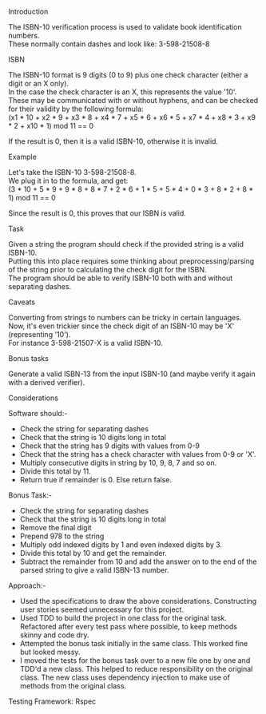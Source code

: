 Introduction


The ISBN-10 verification process is used to validate book identification numbers.<br/> 
These normally contain dashes and look like: 3-598-21508-8

ISBN


The ISBN-10 format is 9 digits (0 to 9) plus one check character (either a digit or an X only).<br/>
In the case the check character is an X, this represents the value '10'.<br/> 
These may be communicated with or without hyphens, and can be checked for their validity by the following formula:<br/>
(x1 * 10 + x2 * 9 + x3 * 8 + x4 * 7 + x5 * 6 + x6 * 5 + x7 * 4 + x8 * 3 + x9 * 2 + x10 * 1) mod 11 == 0

If the result is 0, then it is a valid ISBN-10, otherwise it is invalid.



Example

Let's take the ISBN-10 3-598-21508-8.<br/> 
We plug it in to the formula, and get:<br/>
(3 * 10 + 5 * 9 + 9 * 8 + 8 * 7 + 2 * 6 + 1 * 5 + 5 * 4 + 0 * 3 + 8 * 2 + 8 * 1) mod 11 == 0

Since the result is 0, this proves that our ISBN is valid.



Task<br/>

Given a string the program should check if the provided string is a valid ISBN-10.<br/>
Putting this into place requires some thinking about preprocessing/parsing of the string prior to calculating the check digit for the ISBN.<br/>
The program should be able to verify ISBN-10 both with and without separating dashes.<br/>



Caveats<br/>

Converting from strings to numbers can be tricky in certain languages.<br/>
Now, it's even trickier since the check digit of an ISBN-10 may be 'X' (representing '10').<br/>
For instance 3-598-21507-X is a valid ISBN-10.<br/>



Bonus tasks

Generate a valid ISBN-13 from the input ISBN-10 (and maybe verify it again with a derived verifier).




Considerations

Software should:-
  - Check the string for separating dashes
  - Check that the string is 10 digits long in total
  - Check that the string has 9 digits with values from 0-9
  - Check that the string has a check character with values from      0-9 or 'X'.
  - Multiply consecutive digits in string by 10, 9, 8, 7 and so on.
  - Divide this total by 11.
  - Return true if remainder is 0. Else return false.

Bonus Task:-
  - Check the string for separating dashes
  - Check that the string is 10 digits long in total
  - Remove the final digit
  - Prepend 978 to the string
  - Multiply odd indexed digits by 1 and even indexed digits by 3.
  - Divide this total by 10 and get the remainder.
  - Subtract the remainder from 10 and add the answer on to the end 
    of the parsed string to give a valid ISBN-13 number.



Approach:-
  - Used the specifications to draw the above considerations. 
    Constructing user stories seemed unnecessary for this project.
  - Used TDD to build the project in one class for the original       task. Refactored after every test pass where possible, to keep    methods skinny and code dry.
  - Attempted the bonus task initially in the same class. This        worked fine but looked messy.
  - I moved the tests for the bonus task over to a new file one 
    by one and TDD'd a new class. This helped to reduce responsibility on the original class. The new class uses dependency injection to make use of methods from the original class.





Testing Framework: Rspec
